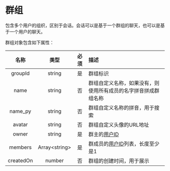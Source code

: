 # 群组

包含多个用户的组织，区别于会话。会话可以是基于一个群组的聊天，也可以是基于一个用户的聊天。

群组对象包含如下属性：

| 名称 | 类型 | 必须 | 描述 |
| :-: | :-: | :-: | :- |
| groupId | string | 是 | 群组标识 |
| name | string | 否 | 群组自定义名称，如果没有，则使用所有成员的名字拼音拼成群组名称 |
| name_py | string | 否 | 群组自定义名称的拼音，用于搜索 |
| avatar | string | 否 | 群组自定义头像的URL地址 |
| owner | string | 是 | 群主的[用户ID](struct/Organization#用户) |
| members | Array\<string\> | 是 | 群成员的[用户ID](struct/Organization#用户)列表，长度至少是1 |
| createdOn | number | 否 | 群组的创建时间，用于展示 |